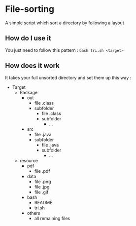 # File-sorting

A simple script which sort a directory by following a layout

## How do I use it

You just need to follow this pattern : 
``` bash tri.sh <target> ```

## How does it work

It takes your full unsorted directory and set them up this way : 
* Target
  * Package
    * out
      * file .class
      * subfolder
        * file .class
        * subfolder
          * ...
    * src
      * file .java
      * subfolder
        * file .java
        * subfolder
          * ...
  * resource
    * pdf
      * file .pdf
    * data
      * file .png
      * file .jpg
      * file .gif
    * bash
      * README
      * tri.sh
    * others
      * all remaining files
